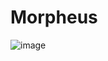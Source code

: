 # Morpheus

![image](https://github.com/richardanaya/Morpheus/assets/294042/3f43c7e6-9dc6-4a14-b6eb-e6c1a46a5ff4)

